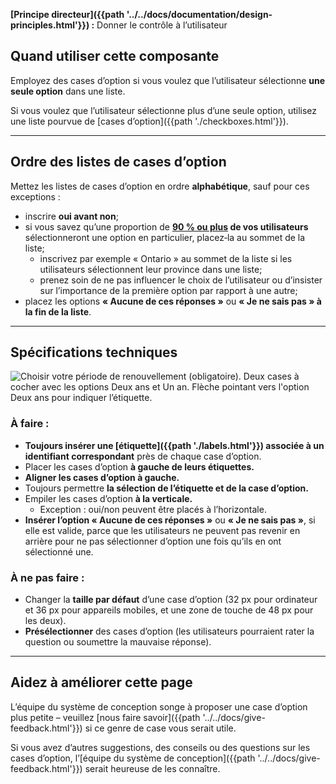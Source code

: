 **[Principe directeur]({{path '../../docs/documentation/design-principles.html'}})&nbsp;:** Donner le contrôle à l’utilisateur

## Quand utiliser cette composante
Employez des cases d’option si vous voulez que l’utilisateur sélectionne **une seule option** dans une liste.

Si vous voulez que l’utilisateur sélectionne plus d’une seule option, utilisez une liste pourvue de [cases d’option]({{path './checkboxes.html'}}).
<hr>

## Ordre des listes de cases d’option

Mettez les listes de cases d’option en ordre **alphabétique**, sauf pour ces exceptions&nbsp;:
* inscrire **oui avant non**;
* si vous savez qu’une proportion de **[90 % ou plus](https://uxplanet.org/ux-design-drop-downs-in-forms-c6943ec30037) de vos utilisateurs** sélectionneront une option en particulier, placez‑la au sommet de la liste;
  * inscrivez par exemple «&nbsp;Ontario&nbsp;» au sommet de la liste si les utilisateurs sélectionnent leur province dans une liste;
  * prenez soin de ne pas influencer le choix de l’utilisateur ou d’insister sur l’importance de la première option par rapport à une autre;
* placez les options **«&nbsp;Aucune de ces réponses&nbsp;»** ou **«&nbsp;Je ne sais pas&nbsp;» à la fin de la liste**.

<hr>

## Spécifications techniques

<img src="{{path '../../markdown-assets/radio-buttons/DS_Radiobuttons_Label-fr.png'}}" alt="Choisir votre période de renouvellement (obligatoire). Deux cases à cocher avec les options Deux ans et Un an. Flèche pointant vers l'option Deux ans pour indiquer l’étiquette." />

### À faire&nbsp;:
* **Toujours insérer une [étiquette]({{path './labels.html'}})  associée à un identifiant correspondant** près de chaque case d’option.
* Placer les cases d’option **à gauche de leurs étiquettes.**
* **Aligner les cases d’option à gauche.**
* Toujours permettre **la sélection de l’étiquette et de la case d’option.**
* Empiler les cases d’option **à la verticale.**
  * Exception&nbsp;: oui/non peuvent être placés à l’horizontale.
* **Insérer l’option «&nbsp;Aucune de ces réponses&nbsp;»** ou **«&nbsp;Je ne sais pas&nbsp;»**, si elle est valide, parce que les utilisateurs ne peuvent pas revenir en arrière pour ne pas sélectionner d’option une fois qu’ils en ont sélectionné une.


### À ne pas faire&nbsp;:
* Changer la **taille par défaut** d’une case d’option (32 px pour ordinateur et 36 px pour appareils mobiles, et une zone de touche de 48 px pour les deux).
* **Présélectionner** des cases d’option (les utilisateurs pourraient rater la question ou soumettre la mauvaise réponse).


<hr>

## Aidez à améliorer cette page
L’équipe du système de conception songe à proposer une case d’option plus petite – veuillez [nous faire savoir]({{path '../../docs/give-feedback.html'}}) si ce genre de case vous serait utile.

Si vous avez d’autres suggestions, des conseils ou des questions sur les cases d’option, l’[équipe du système de conception]({{path '../../docs/give-feedback.html'}}) serait heureuse de les connaître.

